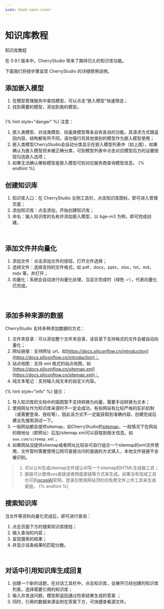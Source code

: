 ```yaml
---
icon: book-open-cover
---
```


# 知识库教程

知识库教程

在 0.9.1 版本中，CherryStudio 带来了期待已久的知识库功能。

下面我们将按步骤呈现 CherryStudio 的详细使用说明。

## 添加嵌入模型

1. 在模型管理服务中查找模型，可以点击“嵌入模型”快速筛选；
2. 找到需要的模型，添加到我的模型。

<figure><img src="../.gitbook/assets/image.webp" alt=""><figcaption></figcaption></figure>

{% hint style="danger" %} 注意：

1. 嵌入类模型、对话类模型、绘画类模型等各自有各自的功能，其请求方式跟返回内容、结构都有所不同，请勿强行将其他类别的模型作为嵌入模型使用；
2. 嵌入类模型CherryStudio会自动分类显示在嵌入模型列表中（如上图），如果确认为嵌入模型但未被正确分类，可到模型列表中点击对应模型后方的设置按钮勾选嵌入选项；
3. 如果无法确认哪些模型是嵌入模型可到对应服务商查询模型信息。 {% endhint %}

## 创建知识库

1. 知识库入口：在 CherryStudio 左侧工具栏，点击知识库图标，即可进入管理页面；
2. 添加知识库：点击添加，开始创建知识库；
3. 命名：输入知识库的名称并添加嵌入模型，以 bge-m3 为例，即可完成创建。

<figure><img src="../.gitbook/assets/image-1 (1).webp" alt=""><figcaption></figcaption></figure>

<figure><img src="../.gitbook/assets/image-2 (1).webp" alt=""><figcaption></figcaption></figure>

## 添加文件并向量化

1. 添加文件：点击添加文件的按钮，打开文件选择；
2. 选择文件：选择支持的文件格式，如 pdf，docx，pptx，xlsx，txt，md，mdx 等，并打开；
3. 向量化：系统会自动进行向量化处理，当显示完成时（绿色 ✓），代表向量化已完成。

<figure><img src="../.gitbook/assets/image-3.webp" alt=""><figcaption></figcaption></figure>

<figure><img src="../.gitbook/assets/image-4.webp" alt=""><figcaption></figcaption></figure>

<figure><img src="../.gitbook/assets/image-5.webp" alt=""><figcaption></figcaption></figure>



## 添加多种来源的数据

CherryStudio 支持多种添加数据的方式：

1. 文件夹目录：可以添加整个文件夹目录，该目录下支持格式的文件会被自动向量化；
2. 网址链接：支持网址 url，如[https://docs.siliconflow.cn/introduction](https://docs.siliconflow.cn/introduction)；
3. 站点地图：支持 xml 格式的站点地图，如[https://docs.siliconflow.cn/sitemap.xml](https://docs.siliconflow.cn/sitemap.xml)；
4. 纯文本笔记：支持输入纯文本的自定义内容。

{% hint style="info" %}
提示：

1. 导入知识库的文档中的插图暂不支持转换为向量，需要手动转换为文本；
2. 使用网址作为知识库来源时不一定会成功，有些网站有比较严格的反扒机制（或需要登录、授权等），因此该方式不一定能获取到准确内容。创建完成后建议先搜索测试一下。
3. 一般网站都会提供sitemap，如CherryStudio的[sitemap](https://docs.cherry-ai.com/cherry-studio/sitemap-pages.xml)，一般情况下在网站的根地址（即网址）后加/sitemap.xml可以获取到相关信息。如`aaa.com/sitemap.xml` 。
4. 如果网站没提供sitemap或者网址比较杂可自行组合一个sitemap的xml文件使用，文件暂时需要使用公网可直接访问的直链的方式填入，本地文件链接不会被识别。

> 1) 可以让AI生成sitemap文件或让AI写一个sitemap的HTML生成器工具；
> 2) 直链可以使用oss直链或者网盘直链等方式来生成。如果没有现成工具也可到[ocoolAI](https://one.ocoolai.com/login)官网，登录后使用网站顶栏的免费文件上传工具来生成直链。
{% endhint %}

## 搜索知识库

当文件等资料向量化完成后，即可进行查询：

1. 点击页面下方的搜索知识库按钮；
2. 输入查询的内容；
3. 呈现搜索的结果；
4. 并显示该条结果的匹配分数。

<figure><img src="../.gitbook/assets/image-7.webp" alt=""><figcaption></figcaption></figure>

<figure><img src="../.gitbook/assets/image-8.webp" alt=""><figcaption></figcaption></figure>

## 对话中引用知识库生成回复

1. 创建一个新的话题，在对话工具栏中，点击知识库，会展开已经创建的知识库列表，选择需要引用的知识库；
2. 输入并发送问题，模型即返回通过检索结果生成的答案 ；
3. 同时，引用的数据来源会附在答案下方，可快捷查看源文件。

<figure><img src="../.gitbook/assets/image-9.webp" alt=""><figcaption></figcaption></figure>

<figure><img src="../.gitbook/assets/image-10.webp" alt=""><figcaption></figcaption></figure>
